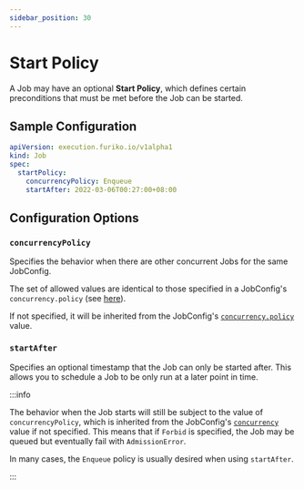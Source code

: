 ```yaml
---
sidebar_position: 30
---
```


# Start Policy

A Job may have an optional **Start Policy**, which defines certain preconditions that must be met before the Job can be started.

## Sample Configuration

```yaml
apiVersion: execution.furiko.io/v1alpha1
kind: Job
spec:
  startPolicy:
    concurrencyPolicy: Enqueue
    startAfter: 2022-03-06T00:27:00+08:00
```

## Configuration Options

### `concurrencyPolicy`

Specifies the behavior when there are other concurrent Jobs for the same JobConfig.

The set of allowed values are identical to those specified in a JobConfig's `concurrency.policy` (see [here](../jobconfig/concurrency.md#policy)).

If not specified, it will be inherited from the JobConfig's [`concurrency.policy`](../jobconfig/concurrency.md#policy) value.

### `startAfter`

Specifies an optional timestamp that the Job can only be started after. This allows you to schedule a Job to be only run at a later point in time.

:::info

The behavior when the Job starts will still be subject to the value of `concurrencyPolicy`, which is inherited from the JobConfig's [`concurrency`](../jobconfig/concurrency.md) value if not specified. This means that if `Forbid` is specified, the Job may be queued but eventually fail with `AdmissionError`.

In many cases, the `Enqueue` policy is usually desired when using `startAfter`.

:::
